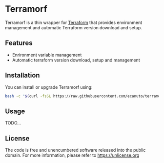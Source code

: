 # Terramorf

Terramorf is a thin wrapper for [Terraform](https://www.terraform.io/) that
provides environment management and automatic Terraform version download and
setup.

## Features

* Enrironment variable management
* Automatic terraform version download, setup and management

## Installation

You can install or upgrade Terramorf using:

```sh
bash -c "$(curl -fsSL https://raw.githubusercontent.com/ecanuto/terramorf/main/install.sh)"
```

## Usage

TODO...

## License

The code is free and unencumbered software released into the public domain.
For more information, please refer to <https://unlicense.org>
